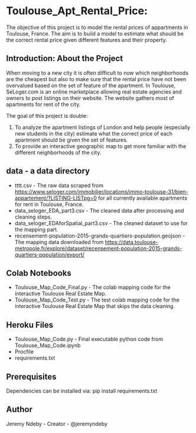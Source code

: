 # Toulouse_Apt_Rental_Price:

The objective of this project is to model the rental prices of appartments in Toulouse, France. The aim is to build a model to estimate what should be the correct  rental price given different features and their property.

## Introduction: About the Project
When moving to a new city it is often difficult to now which neighborhoods are the cheapest but also to make sure that the rental price have not been overvalued based on the set of feature of the apartment. In Toulouse, SeLoger.com is an online marketplace allowing real estate agencies and owners to post listings on their website. The website gathers most of apartments for rent of the city.

The goal of this project is double: 
1. To analyze the apartment listings of London and help people (especially new students in the city) estimate what the correct price of each apartment should be given the set of features. 
2. To provide an interactive geographic map to get more familiar with the different neighborhoods of the city. 

## data - a data directory
- tttt.csv - The raw data scraped from https://www.seloger.com/immobilier/locations/immo-toulouse-31/bien-appartement/?LISTING-LISTpg=0 for all currently available apartments for rent in Toulouse, France.
- data_seloger_EDA_part3.csv - The cleaned data after processing and cleaning steps.
- data_seloger_EDAforSpatial_part3.csv - The cleaned dataset to use for the mapping part.
- recensement-population-2015-grands-quartiers-population.geojson - The mapping data downloaded from https://data.toulouse-metropole.fr/explore/dataset/recensement-population-2015-grands-quartiers-population/export/

## Colab Notebooks
- Toulouse_Map_Code_Final.py - The colab mapping code for the interactive Toulouse Real Estate Map.
- Toulouse_Map_Code_Test.py - The test colab mapping code for the interactive Toulouse Real Estate Map that skips the data cleaning.

## Heroku Files
- Toulouse_Map_Code.py - Final executable python code from Toulouse_Map_Code.ipynb
- Procfile
- requirements.txt

## Prerequisites
Dependencies can be installed via:
pip install requirements.txt

## Author
Jeremy Ndeby - Creator - @jeremyndeby

